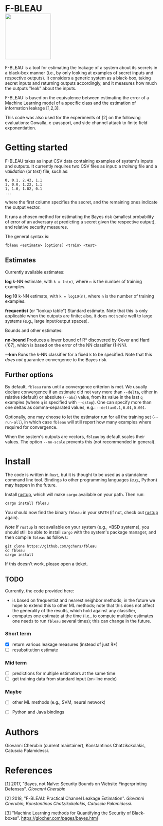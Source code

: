 # F-BLEAU <br><img src="https://github.com/gchers/fbleau/raw/gh-pages/img/forest.png" width="150" height="150" />

F-BLEAU is a tool for estimating the leakage of a system about its secrets in
a black-box manner (i.e., by only looking at examples of secret inputs and
respective outputs). It considers a generic system as a black-box, taking
secret inputs and returning outputs accordingly, and it measures how much the
outputs "leak" about the inputs.

F-BLEAU is based on the equivalence between estimating the error of a Machine
Learning model of a specific class and the estimation of information leakage
[1,2,3].

This code was also used for the experiments of [2] on the following
evaluations: Gowalla, e-passport, and side channel attack to finite field
exponentiation.

# Getting started

F-BLEAU takes as input CSV data containing examples of system's inputs
and outputs.
It currently requires two CSV files as input: a _training_ file and a
_validation_ (or _test_) file, such as:

    0, 0.1, 2.43, 1.1
    1, 0.0, 1.22, 1.1
    1, 1.0, 1.02, 0.1
    ...

where the first column specifies the secret, and the remaining ones
indicate the output vector.

It runs a chosen method for estimating the Bayes risk (smallest probability
of error of an adversary at predicting a secret given the respective output),
and relative security measures.

The general syntax is:

    fbleau <estimate> [options] <train> <test>

## Estimates

Currently available estimates:

**log** k-NN estimate, with `k = ln(n)`, where `n` is the number of training
examples.

**log 10** k-NN estimate, with `k = log10(n)`, where `n` is the number of
training examples.

**frequentist** (or "lookup table") Standard estimate. Note that this
is only applicable when the outputs are finite; also, it does not scale
well to large systems (e.g., large input/output spaces).

Bounds and other estimates:

**nn-bound** Produces a lower bound of R* discovered by Cover and Hard ('67),
which is based on the error of the NN classifier (1-NN).

**--knn** Runs the k-NN classifier for a fixed k to be specified.
Note that this _does not_ guarantee convergence to the Bayes risk.

## Further options

By default, `fbleau` runs until a convergence criterion is met.
We usually declare convergence if an estimate did not vary more
than `--delta`, either in relative (default) or absolute (`--abs`) value,
from its value in the last `q` examples (where `q` is specified with
`--qstop`).
One can specify more than one deltas as comma-separated values, e.g.:
`--delta=0.1,0.01,0.001`.

Optionally, one may choose to let the estimator run for all the training
set (`--run-all`), in which case `fbleau` will still report how many
examples where required for convergence.

When the system's outputs are vectors, `fbleau` by default scales their
values. The option `--no-scale` prevents this (not recommended in
general).

# Install

The code is written in `Rust`, but it is thought to be used as a
standalone command line tool.
Bindings to other programming languages (e.g., Python) may happen in the
future.

Install [rustup](https://rustup.rs), which will make `cargo` available
on your path.
Then run:

```
cargo install fbleau
```

You should now find the binary `fbleau` in your `$PATH` (if not,
check out [rustup](https://rustup.rs) again).

*Note* If `rustup` is not available on your system (e.g., \*BSD systems),
you should still be able to install `cargo` with the system's
package manager, and then compile `fbleau` as follows:

```
git clone https://github.com/gchers/fbleau
cd fbleau
cargo install
```

If this doesn't work, please open a ticket.


## TODO

Currently, the code provided here:
- is based on frequentist and nearest neighbor methods; in the future we hope
  to extend this to other ML methods; note that this does not affect the
  generality of the results, which hold against any classifier,
- computes one estimate at the time (i.e., to compute multiple estimates one
  needs to run `fbleau` several times); this can change in the future.

### Short term

- [x] return various leakage measures (instead of just R*)
- [ ] resubstitution estimate

### Mid term

- [ ] predictions for multiple estimators at the same time
- [ ] get training data from standard input (on-line mode)

### Maybe

- [ ] other ML methods (e.g., SVM, neural network)
- [ ] Python and Java bindings


# Authors

Giovanni Cherubin (current maintainer), Konstantinos Chatzikokolakis, Catuscia Palamidessi.

# References

[1] 2017, "Bayes, not Naïve: Security Bounds on Website Fingerprinting Defenses". _Giovanni Cherubin_

[2] 2018, "F-BLEAU: Practical Channel Leakage Estimation". _Giovanni Cherubin, Konstantinos Chatzikokolakis, Catuscia Palamidessi_.

[3] "Machine Learning methods for Quantifying the Security of Black-boxes". https://giocher.com/pages/bayes.html
